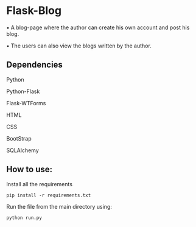 # Flask-Blog

• A blog-page where the author can create his own account and post his blog.

• The users can also view the blogs written by the author.

## Dependencies

Python

Python-Flask

Flask-WTForms

HTML

CSS

BootStrap

SQLAlchemy

## How to use:

Install all the requirements

```
pip install -r requirements.txt
```

Run the file from the main directory using:
 ```
 python run.py
 ```
